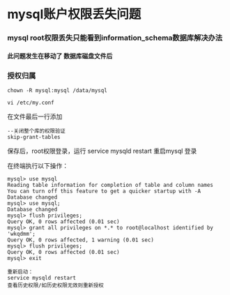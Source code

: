 # mysql账户权限丢失问题
### mysql root权限丢失只能看到information\_schema数据库解决办法
#### 此问题发生在移动了 数据库磁盘文件后
### 授权归属
```Plain Text
chown -R mysql:mysql /data/mysql
```
```Plain Text
vi /etc/my.conf
```
在文件最后一行添加

```Plain Text
--关闭整个库的权限验证
skip-grant-tables
```
保存后，root权限登录，运行 service mysqld restart 重启mysql
登录

在终端执行以下操作：

```Plain Text
mysql> use mysql
Reading table information for completion of table and column names
You can turn off this feature to get a quicker startup with -A
Database changed
mysql> use mysql;
Database changed
mysql> flush privileges;
Query OK, 0 rows affected (0.01 sec)
mysql> grant all privileges on *.* to root@localhost identified by 'wkqdmm';
Query OK, 0 rows affected, 1 warning (0.01 sec)
mysql> flush privileges;
Query OK, 0 rows affected (0.01 sec)
mysql> exit
```
```Plain Text
重新启动：
service mysqld restart
查看历史权限/如历史权限无效则重新授权
```
